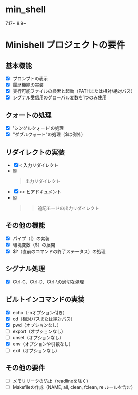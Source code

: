 # min_shell
7.17~
8.9~
# Minishell プロジェクトの要件

## 基本機能
- [x] プロンプトの表示
- [x] 履歴機能の実装
- [x] 実行可能ファイルの検索と起動（PATHまたは相対/絶対パス）
- [x] シグナル受信用のグローバル変数を1つのみ使用

## クォートの処理
- [x] 'シングルクォート'の処理
- [x] "ダブルクォート"の処理（$は例外）

## リダイレクトの実装
- [x] < 入力リダイレクト
- [x] > 出力リダイレクト
- [x] << ヒアドキュメント
- [x] >> 追記モードの出力リダイレクト

## その他の機能
- [x] パイプ（|）の実装
- [x] 環境変数（$）の展開
- [x] $?（直前のコマンドの終了ステータス）の処理

## シグナル処理
- [x] Ctrl-C、Ctrl-D、Ctrl-\の適切な処理

## ビルトインコマンドの実装
- [x] echo（-nオプション付き）
- [x] cd（相対パスまたは絶対パス）
- [x] pwd（オプションなし）
- [ ] export（オプションなし）
- [ ] unset（オプションなし）
- [x] env（オプションや引数なし）
- [ ] exit（オプションなし）

## その他の要件
- [ ] メモリリークの防止（readlineを除く）
- [ ] Makefileの作成（NAME, all, clean, fclean, re ルールを含む）